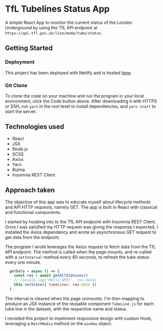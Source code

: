 # TfL Tubelines Status App

A simple React App to monitor the current status of the London Underground by using the TfL API endpoint at `https://api.tfl.gov.uk/line/mode/tube/status`.

## Getting Started

### Deployment

This project has been deployed with Netlify and is hosted [here](https://tfl-tubelines.netlify.app/).

### Git Clone

To clone the code on your machine and run the program in your local environment, click the Code button above. After downloading it with HTTPS or SSH, run `yarn` in the root level to install dependencies, and `yarn start` to start the server.

## Technologies used
* React
* JSX
* Node.js
* SCSS
* Axios
* Yarn
* Bulma
* Insomnia REST Client

## Approach taken

The objective of this app was to educate myself about lifecycle methods and API HTTP requests, namely GET. The app is built in React with classical and functional components.

I started by hooking into to the TfL API endpoint with Insomnia REST Client. Once I was satisfied my HTTP request was giving the response I expected, I installed the Axios dependency and wrote an asynchronous GET request to get data from the endpoint.

The program I wrote leverages the Axios request to fetch data from the TfL API endpoint. The method is called when the page mounts, and re-called with a `setInterval` method every 60 seconds, to refresh the tube status every one minute. 

```javascript
  getData = async () => {
    const res = await getAllStatuses()
    // console.log('Hello APIs', res.data)
    this.setState({ tubeLines: res.data })
  }
```

The interval is cleared when the page unmounts. I'm then mapping to produce an JSX instance of the reusable component `TubeLine.js` for each tube line in the dataset, with the respective name and status.

I revisited this project to implement responsive design with custom Hook, leveraging a `MatchMedia` method on the `window` object.